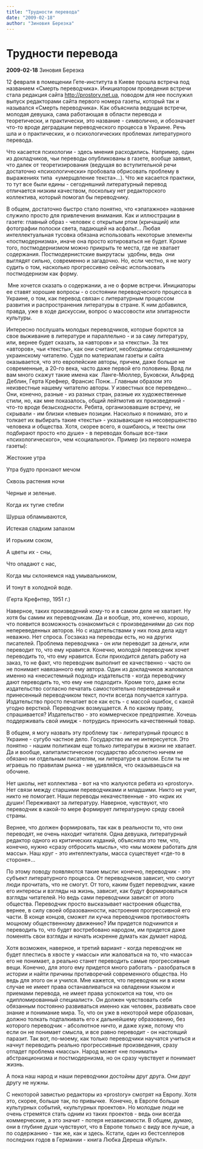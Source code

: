 ```yaml
---
title: "Трудности перевода"
date: "2009-02-18"
author: "Зиновия Березка"
---
```


# Трудности перевода

**2009-02-18** Зиновия Березка

12 февраля в помещении Гете-института в Киеве прошла встреча под названием «Смерть переводчика». Инициатором проведения встречи стала редакция сайта http://prostory.net.ua, поводом для нее послужил выпуск редакторами сайта первого номера газеты, который так и назывался «Смерть переводчика». Как объяснила ведущая встречи, молодая девушка, сама работающая в области перевода и теоретически, и практически, это название - символично, и обозначает что-то вроде деградации переводческого процесса в Украине. Речь шла и о практических, и о психологических проблемах литературного перевода.

Что касается психологии - здесь мнения расходились. Например, один из докладчиков, чьи переводы опубликованы в газете, вообще заявил, что далек от теоретизирования (ведущая во вступительной речи достаточно «психологически» пробовала обрисовать проблему в выражениях типа  «умерщвление текста»...). Что же касается практики, то тут все были едины - сегодняшний литературный перевод отличается низким качеством, поскольку нет редакторского коллектива, который помогал бы переводчику.

В общем, достаточно быстро стало понятно, что «эпатажное» название служило просто для привлечения внимания. Как и иллюстрации в газете: главный образ - человек с открытым ртом (кричащий) или фотографии полоски света, падающей на асфальт... Любая интеллектуальная тусовка обязана использовать некоторые элементы «постмодернизма», иначе она просто котироваться не будет. Кроме того, постмодернизмом можно прикрыть те места, где не хватает содержания. Постмодернистские выкрутасы  удобны, ведь  они выглядят сильно, современно и загадочно. Но, если честно, я не могу судить о том, насколько прогрессивно сейчас использовать постмодернизм как форму.

 Мне хочется сказать о содержании, а не о форме встречи. Инициаторы ее ставят хорошие вопросы - о состоянии переводческого процесса в Украине, о том, как перевод связан с литературным процессом развития и распространения литературы в стране. К ним добавился, правда, уже в ходе дискуссии, вопрос о массовости или элитарности культуры.

Интересно послушать молодых переводчиков, которые борются за свое выживание в литературе и параллельно - и за саму литературу, или, вернее будет сказать, за «авторов» и за «тексты». За тех «авторов», чьи «тексты», как они считают, необходимы сегодняшнему украинскому читателю. Судя по материалам газеты и сайта оказывается, что это европейские авторы, причем, даже больше не современные, а 20-го века, часто даже первой его половины. Вряд ли вам много скажут такие имена как  Ланге-Мюллер, Буковски, Альфред Деблин, Герта Крефнер, Франсис Понж...Главным образом это неизвестные нашему читателю авторы. У известных все переведено... Они, конечно, разные - из разных стран, разные их художественные стили, но, как мне показалось, общий лейтмотив их произведений - что-то вроде безысходности. Ребята, организовавшие встречу, не скрывали - им близки «левые» позиции. Насколько я понимаю, это и толкает их выбирать такие «тексты» - указывающие на несовершенство человека и общества. Хотя, скорее всего, я ошибаюсь, и тексты они подбирают просто «по душе» - в переводах больше все-таки «психологического», чем «социального». Пример (из первого номера газеты):

Жестокие утра

Утра будто пронзают мечом

Сквозь растения ночи

Черные и зеленые.

Когда их тугие стебли

Шурша обламываются,

Истекая сладким запахом

И горьким соком,

А цветы их - сны,

Что опадают с нас,

Когда мы склоняемся над умывальником,

И тонут в холодной воде.

(Герта Крефнтер, 1951 г.)

Наверное, таких произведений кому-то и в самом деле не хватает. Ну хотя бы самим их переводчикам. Да и вообще, это, конечно, хорошо, что появится возможность ознакомиться с произведениями до сих пор непереведенных авторов. Но с издательствами у них пока дела идут неважно. Нет спроса. Госзаказ на переводы есть, но на других писателей. Проблема переводчика - он или переводит за деньги, или переводит то, что ему нравится. Конечно, молодой переводчик хочет переводить то, что ему нравится. Если приходится делать работу на заказ, то не факт, что переводчик выполнит ее качественно - часто он не понимает навязанного ему автора. Один из докладчиков жаловался именно на «несистемный подход» издательств - когда переводчику дают переводить то, что ему «не подходит». Кроме того, даже если издательство согласно печатать самостоятельно переведенный и принесенный переводчиком текст, почти всегда получается халтура. Издательство просто печатает все как есть - с массой ошибок, с какой угодно версткой. Переводчик возмущается. А по какому праву, спрашивается? Издательство - это коммерческое предприятие. Хочешь поддерживать свой имидж - потрудись приносить качественный товар.

В общем, я могу назвать эту проблему так - литературный процесс в Украине - сугубо частное дело. Государство им не интересуется. Это понятно - нашим политикам еще только литературы в жизни не хватает. Да и вообще, капиталистическое государство абсолютно ничем не обязано ни отдельным писателям, ни литературе в целом. Если ты не играешь по правилам рынка - не удивляйся, что оказываешься на обочине.

Нет школы, нет коллектива - вот на что жалуются ребята из «prostory». Нет связи между старшими переводчиками и младшими. Никто не учит, никто не помогает. Наши переводы некачественные - это «крик их души»! Переживают за литературу. Наверное, чувствуют, что переводчик в какой-то мере формирует литературную среду своей страны.

Вернее, что должен формировать, так как в реальности то, что они переводят, не очень находит читателя. Одна девушка, литературный редактор одного из критических изданий, объясняла это тем, что, конечно, нужно «сразу отбросить мысль», что «мы можем работать для массы». Наш круг - это интеллектуалы, масса существует «где-то в стороне»...

По этому поводу появляются такие мысли: конечно, переводчик - это субъект литературного процесса. От переводчиков зависит, что смогут люди прочитать, что не смогут. От того, каким будет переводчик, какие его интересы и взгляды на жизнь, зависит, как будут формироваться взгляды читателей. Но ведь сами переводчики зависят от этого общества. Переводчик просто высказывает настроения общества, вернее, в силу своей образованности, настроения прогрессивной его части. В конце концов, сможет ли кучка переводчиков противостоять мощному общественному движению? Им придется подчинится и переводить то, что будет востребовано народом, им придется даже поменять свои взгляды и начать искренне думать как думает народ.

Хотя возможен, наверное, и третий вариант - когда переводчик не будет плестись в хвосте у «массы» или жаловаться на то, что «масса» его не понимает, а реально станет переводить самые прогрессивные вещи. Конечно, для этого ему придется много работать - разобраться в истории и найти причины противоречий современного общества. Но ведь для этого он и учился. Мне кажется, что переводчик ни в коем случае не имеет права останавливаться на овладении языком и приемами перевода, не имеет права успокоится на том, что он «дипломированный специалист». Он должен чувствовать себя обязанным постоянно развиваться именно как человек, развивать свое знание и понимание мира. То, что он уже в некоторой мере образован, должно толкать подталкивать его к дальнейшему образованию, без которого переводчик - абсолютное ничто, и даже хуже, потому что если он не понимает смысла, и все равно переводит - он настоящий паразит. Так вот, по-моему, как только переводчики научатся учиться и начнут переводить реально прогрессивные произведения, сразу отпадет проблема «массы». Народ может «не понимать» абстракционизма и постмодернизма, но он сразу чувствует и понимает жизнь.

А пока наш народ и наши переводчики достойны друг друга. Они друг другу не нужны.

С некоторой завистью редакторы из «prostory» смотрят на Европу. Хотя это, скорее, больше так, по привычке.  Конечно, в Европе больше культурных событий, «культурных проектов». Но молодые люди не очень стремятся стать одним из таких проектов - ведь они всегда коммерческие, а это значит - потеря независимости. В общем, думаю, они в глубине души чувствуют, что в Европе только с виду все лучше, а по содержанию - так же, как и здесь. Кстати, один из бестселлеров последних годов в Германии - книга Любка Дереша «Культ».